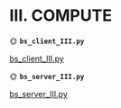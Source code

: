 # III. COMPUTE

🌞 **``bs_client_III.py``**

[bs_client_III.py](bs_client_III.py)

🌞 **``bs_server_III.py``**

[bs_server_III.py](bs_server_III.py)
